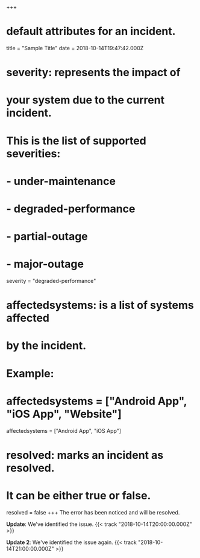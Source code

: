 +++
# default attributes for an incident.
title = "Sample Title"
date = 2018-10-14T19:47:42.000Z

# severity: represents the impact of
# your system due to the current incident.
# This is the list of supported severities:
#
# - under-maintenance
# - degraded-performance
# - partial-outage
# - major-outage
severity = "degraded-performance"

# affectedsystems: is a list of systems affected
# by the incident.
# Example:
# affectedsystems = ["Android App", "iOS App", "Website"]
affectedsystems = ["Android App", "iOS App"]

# resolved: marks an incident as resolved.
# It can be either true or false.
resolved = false
+++
The error has been noticed and will be resolved.

**Update**: We've identified the issue. {{< track "2018-10-14T20:00:00.000Z" >}}

**Update 2**: We've identified the issue again. {{< track "2018-10-14T21:00:00.000Z" >}}
